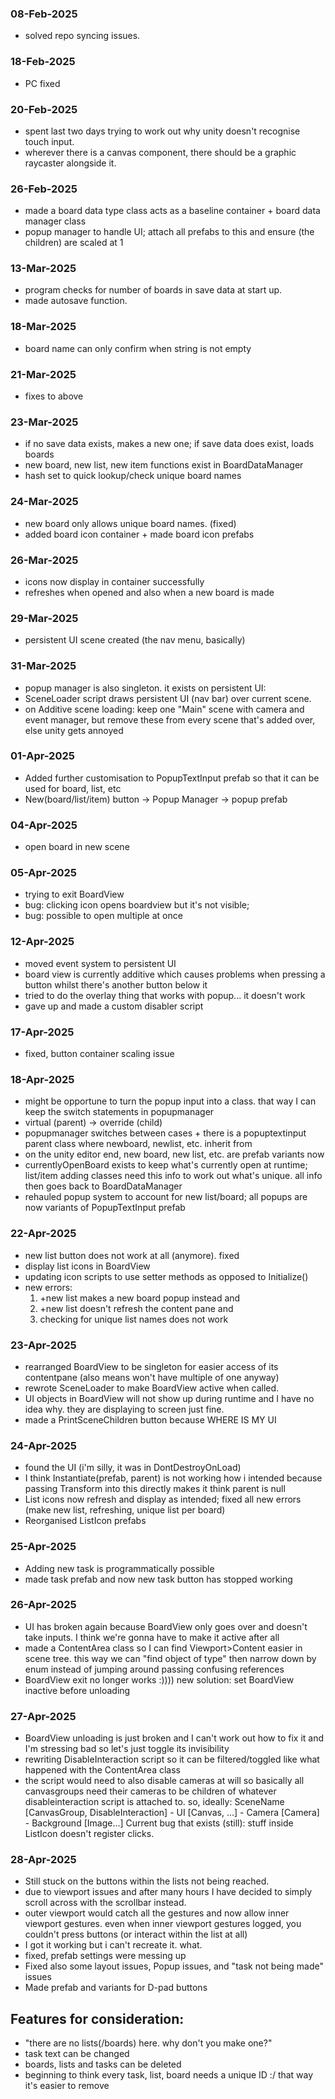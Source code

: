 
### 08-Feb-2025
- solved repo syncing issues.

### 18-Feb-2025
- PC fixed

### 20-Feb-2025
- spent last two days trying to work out why unity doesn't recognise touch input.
- wherever there is a canvas component, there should be a graphic raycaster alongside it.

### 26-Feb-2025
- made a board data type class acts as a baseline container + board data manager class
- popup manager to handle UI; attach all prefabs to this and ensure (the children) are scaled at 1

### 13-Mar-2025
- program checks for number of boards in save data at start up.
- made autosave function.

### 18-Mar-2025
- board name can only confirm when string is not empty

### 21-Mar-2025
- fixes to above

### 23-Mar-2025
- if no save data exists, makes a new one; if save data does exist, loads boards
- new board, new list, new item functions exist in BoardDataManager
- hash set to quick lookup/check unique board names

### 24-Mar-2025
- new board only allows unique board names. (fixed)
- added board icon container + made board icon prefabs

### 26-Mar-2025
- icons now display in container successfully
- refreshes when opened and also when a new board is made

### 29-Mar-2025
- persistent UI scene created (the nav menu, basically)

### 31-Mar-2025
- popup manager is also singleton. it exists on persistent UI:
- SceneLoader script draws persistent UI (nav bar) over current scene.
- on Additive scene loading: keep one "Main" scene with camera and event manager, but remove these from every scene that's added over, else unity gets annoyed

### 01-Apr-2025
- Added further customisation to PopupTextInput prefab so that it can be used for board, list, etc
- New(board/list/item) button -> Popup Manager -> popup prefab

### 04-Apr-2025
- open board in new scene

### 05-Apr-2025
- trying to exit BoardView
- bug: clicking icon opens boardview but it's not visible;
- bug: possible to open multiple at once

### 12-Apr-2025
- moved event system to persistent UI
- board view is currently additive which causes problems when pressing a button whilst there's another button below it
- tried to do the overlay thing that works with popup... it doesn't work
- gave up and made a custom disabler script

### 17-Apr-2025
- fixed, button container scaling issue

### 18-Apr-2025
- might be opportune to turn the popup input into a class. that way I can keep the switch statements in popupmanager
- virtual (parent) -> override (child)
- popupmanager switches between cases + there is a popuptextinput parent class where newboard, newlist, etc. inherit from
- on the unity editor end, new board, new list, etc. are prefab variants now
- currentlyOpenBoard exists to keep what's currently open at runtime; list/item adding classes need this info to work out what's unique. all info then goes back to BoardDataManager
- rehauled popup system to account for new list/board; all popups are now variants of PopupTextInput prefab

### 22-Apr-2025
- new list button does not work at all (anymore). fixed
- display list icons in BoardView
- updating icon scripts to use setter methods as opposed to Initialize()
- new errors:
    1. +new list makes a new board popup instead and
    2. +new list doesn't refresh the content pane and
    3. checking for unique list names does not work

### 23-Apr-2025
- rearranged BoardView to be singleton for easier access of its contentpane (also means won't have multiple of one anyway)
- rewrote SceneLoader to make BoardView active when called.
- UI objects in BoardView will not show up during runtime and I have no idea why. they are displaying to screen just fine.
- made a PrintSceneChildren button because WHERE IS MY UI

### 24-Apr-2025
- found the UI (i'm silly, it was in DontDestroyOnLoad)
- I think Instantiate(prefab, parent) is not working how i intended because passing Transform into this directly makes it think parent is null
- List icons now refresh and display as intended; fixed all new errors (make new list, refreshing, unique list per board) 
- Reorganised ListIcon prefabs

### 25-Apr-2025
- Adding new task is programmatically possible
- made task prefab and now new task button has stopped working

### 26-Apr-2025
- UI has broken again because BoardView only goes over and doesn't take inputs. I think we're gonna have to make it active after all
- made a ContentArea class so I can find Viewport>Content easier in scene tree. this way we can "find object of type" then narrow down by enum instead of jumping around passing confusing references
- BoardView exit no longer works :)))) new solution: set BoardView inactive before unloading

### 27-Apr-2025
- BoardView unloading is just broken and I can't work out how to fix it and I'm stressing bad so let's just toggle its invisibility
- rewriting DisableInteraction script so it can be filtered/toggled like what happened with the ContentArea class
- the script would need to also disable cameras at will so basically all canvasgroups need their cameras to be children of whatever disableinteraction script is attached to. so, ideally:
    SceneName [CanvasGroup, DisableInteraction]
        - UI [Canvas, ...]
        - Camera [Camera]
        - Background [Image...]
Current bug that exists (still): stuff inside ListIcon doesn't register clicks.

### 28-Apr-2025
- Still stuck on the buttons within the lists not being reached. 
- due to viewport issues and after many hours I have decided to simply scroll across with the scrollbar instead.
- outer viewport would catch all the gestures and now allow inner viewport gestures. even when inner viewport gestures logged, you couldn't press buttons (or interact within the list at all)
- I got it working but i can't recreate it. what.
- fixed, prefab settings were messing up
- Fixed also some layout issues, Popup issues, and "task not being made" issues
- Made prefab and variants for D-pad buttons

## Features for consideration:
- "there are no lists(/boards) here. why don't you make one?"
- task text can be changed
- boards, lists and tasks can be deleted
- beginning to think every task, list, board needs a unique ID :/ that way it's easier to remove
